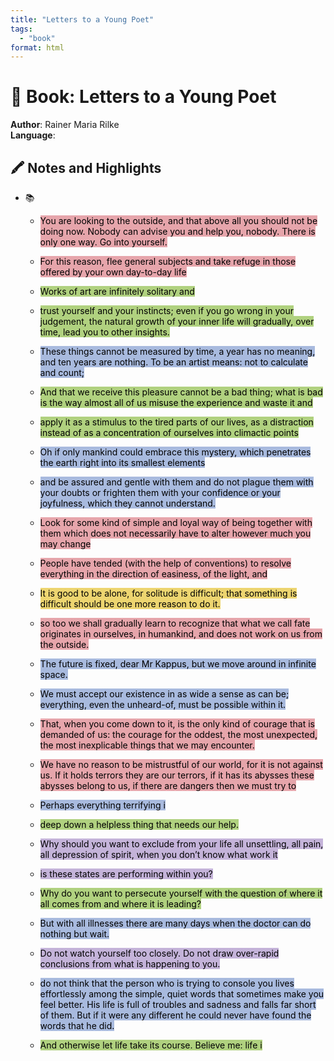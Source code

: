 ```yaml
---
title: "Letters to a Young Poet"
tags:
  - "book"
format: html
---
```


# 📔 Book: Letters to a Young Poet

**Author**: Rainer Maria  Rilke  
**Language**: 


## 🖍️ Notes and Highlights

- 📚 

  - <mark style="background: #E6A5AB;">You are looking to the outside, and that above all you should not be doing now. Nobody can advise you and help you, nobody. There is only one way. Go into yourself.</mark>

  - <mark style="background: #E6A5AB;">For this reason, flee general subjects and take refuge in those offered by your own day-to-day life</mark>

  - <mark style="background: #B0D17F;">Works of art are infinitely solitary and</mark>

  - <mark style="background: #B0D17F;">trust yourself and your instincts; even if you go wrong in your judgement, the natural growth of your inner life will gradually, over time, lead you to other insights.</mark>

  - <mark style="background: #A8BADE;">These things cannot be measured by time, a year has no meaning, and ten years are nothing. To be an artist means: not to calculate and count;</mark>

  - <mark style="background: #B0D17F;">And that we receive this pleasure cannot be a bad thing; what is bad is the way almost all of us misuse the experience and waste it and</mark>

  - <mark style="background: #B0D17F;">apply it as a stimulus to the tired parts of our lives, as a distraction instead of as a concentration of ourselves into climactic points</mark>

  - <mark style="background: #A8BADE;">Oh if only mankind could embrace this mystery, which penetrates the earth right into its smallest elements</mark>

  - <mark style="background: #A8BADE;">and be assured and gentle with them and do not plague them with your doubts or frighten them with your confidence or your joyfulness, which they cannot understand.</mark>

  - <mark style="background: #E6A5AB;">Look for some kind of simple and loyal way of being together with them which does not necessarily have to alter however much you may change</mark>

  - <mark style="background: #E6A5AB;">People have tended (with the help of conventions) to resolve everything in the direction of easiness, of the light, and</mark>

  - <mark style="background: #EDD570;">It is good to be alone, for solitude is difficult; that something is difficult should be one more reason to do it.</mark>

  - <mark style="background: #E6A5AB;">so too we shall gradually learn to recognize that what we call fate originates in ourselves, in humankind, and does not work on us from the outside.</mark>

  - <mark style="background: #A8BADE;">The future is fixed, dear Mr Kappus, but we move around in infinite space.</mark>

  - <mark style="background: #A8BADE;">We must accept our existence in as wide a sense as can be; everything, even the unheard-of, must be possible within it.</mark>

  - <mark style="background: #E6A5AB;">That, when you come down to it, is the only kind of courage that is demanded of us: the courage for the oddest, the most unexpected, the most inexplicable things that we may encounter.</mark>

  - <mark style="background: #E6A5AB;">We have no reason to be mistrustful of our world, for it is not against us. If it holds terrors they are our terrors, if it has its abysses these abysses belong to us, if there are dangers then we must try to</mark>

  - <mark style="background: #A8BADE;">Perhaps everything terrifying i</mark>

  - <mark style="background: #B0D17F;">deep down a helpless thing that needs our help.</mark>

  - <mark style="background: #C4B3D9;">Why should you want to exclude from your life all unsettling, all pain, all depression of spirit, when you don’t know what work it</mark>

  - <mark style="background: #C4B3D9;">is these states are performing within you?</mark>

  - <mark style="background: #B0D17F;">Why do you want to persecute yourself with the question of where it all comes from and where it is leading?</mark>

  - <mark style="background: #A8BADE;">But with all illnesses there are many days when the doctor can do nothing but wait.</mark>

  - <mark style="background: #C4B3D9;">Do not watch yourself too closely. Do not draw over-rapid conclusions from what is happening to you.</mark>

  - <mark style="background: #A8BADE;">do not think that the person who is trying to console you lives effortlessly among the simple, quiet words that sometimes make you feel better. His life is full of troubles and sadness and falls far short of them. But if it were any different he could never have found the words that he did.</mark>

  - <mark style="background: #B0D17F;">And otherwise let life take its course. Believe me: life i</mark>


